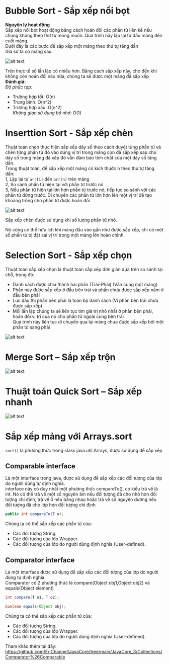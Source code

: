 # Bubble Sort - Sắp xếp nổi bọt
**Nguyên lý hoạt động**  
Sắp xếp nổi bọt hoạt động bằng cách hoán đổi các phần tử liền kề nếu chúng không theo thứ tự mong muốn. Quá trình này lặp lại từ đầu mảng đến cuối mảng.  
Dưới đây là các bước để sắp xếp một mảng theo thứ tự tăng dần  
Giả sử ta có mảng sau:  

![alt text](https://nguyenvanhieu.vn/wp-content/uploads/2018/07/thuat-toan-sap-xuat-bubble-sort.gif)

Trên thực tế số lần lặp có nhiều hơn. Bằng cách sắp xếp này, cho đến khi không còn hoán đổi nào nữa, chúng ta sẽ được một mảng đã sắp xếp  
**Đánh giá:**    
*Độ phức tạp:*    
- Trường hợp tốt: O(n)  
- Trung bình: O(n^2)  
- Trường hợp xấu: O(n^2)  
*Không gian sử dụng bộ nhớ:* O(1)  

# Inserttion Sort - Sắp xếp chèn 
Thuật toán chèn thực hiện sắp xếp dãy số theo cách duyệt từng phần tử và chèn từng phần tử đó vào đúng vị trí trong mảng con đã sắp xếp sap cho dãy số trong mảng đã xếp đó vẫn đảm bảo tính chất của một dãy số tăng dần.  
Trong thuật toán, để sắp xếp một mảng có kích thước n theo thứ tự tăng dần:  
1, Lặp lại từ `arr[1]` đến `arr[n]` trên mảng  
2, So sánh phần tử hiện tại với phần tử trước nó  
3, Nếu phần tử hiện tại lớn hơn phần tử trước nó, tiếp tục so sánh với các phần tử đứng trước. Di chuyển các phần tử lớn hơn lên một vị trí để tạo khoảng trống cho phần tử được hoán đổi 

![alt text](https://nguyenvanhieu.vn/wp-content/uploads/2018/07/minh-hoa-thuat-toan-insertion-sort.gif)

Sắp xếp chèn được sử dụng khi số lượng phần tử nhỏ.  

Nó cũng có thể hữu ích khi mảng đầu vào gần như được sắp xếp, chỉ có một số phần tử bị đặt sai vị trí trong một mảng lớn hoàn chỉnh.

# Selection Sort - Sắp xếp chọn
Thuật toán sắp xếp chọn là thuật toán sắp xếp đơn giản dựa trên so sánh tại chỗ, trong đó:  
- Danh sách được chia thành hai phần (Trái-Phải) (Vẫn cùng một mảng)
- Phần này được sắp xếp ở đầu bên trái và phần chưa được sắp xếp nằm ở đầu bên phải  
- Lúc đầu thì phần bên phải là toàn bộ danh sách (Vì phần bên trái chưa được sắp xếp)  
- Mỗi lần lặp chúng ta sẽ liên tục tìm giá trị nhỏ nhất ở phần bên phải, hoán đổi vị trí của nó cho phần tử ngoài cùng bên trái  
Quá trình này liên tục di chuyển qua lại mảng chưa được sắp xếp bởi một phần tử sang phải

![alt text](https://nguyenvanhieu.vn/wp-content/uploads/2018/07/thuat-toan-selection-sort.gif)


# Merge Sort – Sắp xếp trộn

![alt text](https://nguyenvanhieu.vn/wp-content/uploads/2018/07/thuat-toan-sap-xep-merge-sort-minh-hoa-code-su-dung-c.png)

# Thuật toán Quick Sort – Sắp xếp nhanh

![alt text](https://nguyenvanhieu.vn/wp-content/uploads/2018/07/thuat-toan-sap-xep-quick-sort-1.png)

# Sắp xếp mảng với Arrays.sort
`sort()` là phương thức trong class java.util.Arrays, được sử dụng để sắp xếp


## Comparable interface
Là một interface trong java, được sử dụng để sắp xếp các đối tượng của lớp do người dùng tự định nghĩa.    
interface này có duy nhất một phương thức compareTo(), có kiểu trả về là int. Nó có thể trả về một số nguyên âm nếu đối tượng đã cho nhỏ hơn đối tượng chỉ định, trả về 0 nếu bằng nhau hoặc trả về số nguyên dương nếu đối tượng đã cho lớp hơn đối tượng chỉ định
```java
public int compareTo(T o);
```
Chúng ta có thể sắp xếp các phần tử của:  

- Các đối tượng String.  
- Các đối tượng của lớp Wrapper.  
- Các đối tượng của lớp do người dùng định nghĩa (User-defined).  


## Comparator interface
Là một interface được sử dụng để sắp xếp các đối tượng của lớp do người dùng tự định nghĩa.  
Comparator có 2 phương thức là compare(Object obj1,Object obj2) và equals(Object element)  
```java
int compare(T o1, T o2);
```
```java
boolean equals(Object obj);
```

Chúng ta có thể sắp xếp các phần tử của:  

-  Các đối tượng String.  
-  Các đối tượng của lớp Wrapper.  
-  Các đối tượng của lớp do người dùng định nghĩa (User-defined).  

Tham khảo thêm tại đây: https://github.com/EriChannel/JavaCore/tree/main/JavaCore_3/Collections/Comparator%26Comparable
